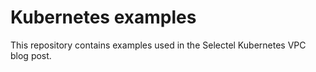# Kubernetes examples

This repository contains examples used in the Selectel Kubernetes VPC blog post.

